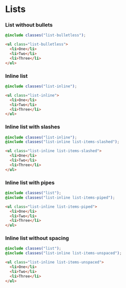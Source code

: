 # Lists

### List without bullets

```scss
@include classes("list-bulletless");
```


```html
<ul class="list-bulletless">
  <li>One</li>
  <li>Two</li>
  <li>Three</li>
</ul>
```

### Inline list

```scss
@include classes("list-inline");

```


```html
<ul class="list-inline">
  <li>One</li>
  <li>Two</li>
  <li>Three</li>
</ul>
```

### Inline list with slashes

```scss
@include classes("list-inline");
@include classes("list-inline list-items-slashed");
```


```html
<ul class="list-inline list-items-slashed">
  <li>One</li>
  <li>Two</li>
  <li>Three</li>
</ul>
```

### Inline list with pipes

```scss
@include classes("list");
@include classes("list-inline list-items-piped");
```


```html
<ul class="list-inline list-items-piped">
  <li>One</li>
  <li>Two</li>
  <li>Three</li>
</ul>
```

### Inline list without spacing


```scss
@include classes("list");
@include classes("list-inline list-items-unspaced");
```


```html
<ul class="list-inline list-items-unspaced">
  <li>One</li>
  <li>Two</li>
  <li>Three</li>
</ul>
```